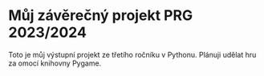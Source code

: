 # Můj závěrečný projekt PRG 2023/2024
Toto je můj výstupní projekt ze třetího ročníku v Pythonu.
Plánuji udělat hru za omocí knihovny Pygame.

